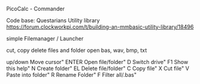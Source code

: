 PicoCalc - Commander

Code base: Questarians Utility library
https://forum.clockworkpi.com/t/building-an-mmbasic-utility-library/18496

simple Filemanager / Launcher

cut, copy delete files and folder
open bas, wav, bmp, txt

up/down   Move cursor"
ENTER     Open file/folder"
D         Switch drive"
F1        Show this help"
N         Create folder"
EL       Delete file/folder"
C         Copy file"
X         Cut file"
V         Paste into folder"
R         Rename Folder"
F         Filter all/.bas"
